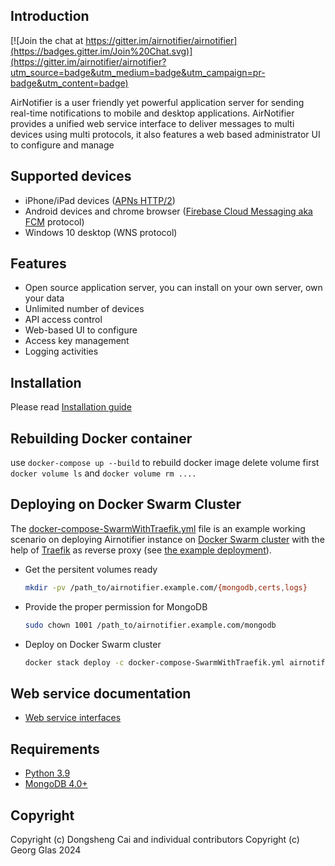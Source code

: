 ## Introduction

[![Join the chat at https://gitter.im/airnotifier/airnotifier](https://badges.gitter.im/Join%20Chat.svg)](https://gitter.im/airnotifier/airnotifier?utm_source=badge&utm_medium=badge&utm_campaign=pr-badge&utm_content=badge)


AirNotifier is a user friendly yet powerful application server for sending real-time notifications to mobile and desktop applications. AirNotifier provides a unified web service interface to deliver messages to multi devices using multi protocols, it also features a web based administrator UI to configure and manage 

## Supported devices
- iPhone/iPad devices ([APNs HTTP/2](https://developer.apple.com/library/archive/documentation/NetworkingInternet/Conceptual/RemoteNotificationsPG/CommunicatingwithAPNs.html))
- Android devices and chrome browser ([Firebase Cloud Messaging aka FCM](https://firebase.google.com/docs/cloud-messaging) protocol)
- Windows 10 desktop (WNS protocol)

## Features
- Open source application server, you can install on your own server, own your data
- Unlimited number of devices
- API access control
- Web-based UI to configure
- Access key management
- Logging activities


## Installation

Please read [Installation guide](https://github.com/airnotifier/airnotifier/wiki/Installation)

## Rebuilding Docker container

use ```docker-compose up --build``` to rebuild docker image delete volume
first ```docker volume ls``` and ```docker volume rm ....```

## Deploying on Docker Swarm Cluster

The [docker-compose-SwarmWithTraefik.yml](https://github.com/andisugandi/airnotifier/blob/main/docker-compose-SwarmWithTraefik.yml) file is an example working scenario on deploying Airnotifier instance on [Docker Swarm cluster](https://docs.docker.com/engine/swarm/swarm-tutorial/) with the help of [Traefik](https://traefik.io/traefik/) as reverse proxy (see [the example deployment](https://tech.aufomm.com/traefik/)).

- Get the persitent volumes ready

  ~~~bash
  mkdir -pv /path_to/airnotifier.example.com/{mongodb,certs,logs}
  ~~~

- Provide the proper permission for MongoDB

  ~~~bash
  sudo chown 1001 /path_to/airnotifier.example.com/mongodb
  ~~~

- Deploy on Docker Swarm cluster

  ~~~bash
  docker stack deploy -c docker-compose-SwarmWithTraefik.yml airnotifier-example-com
  ~~~

## Web service documentation
- [Web service interfaces](https://github.com/airnotifier/airnotifier/wiki/API)

## Requirements

- [Python 3.9](http://www.python.org)
- [MongoDB 4.0+](http://www.mongodb.org/)

## Copyright
Copyright (c) Dongsheng Cai and individual contributors
Copyright (c) Georg Glas 2024
